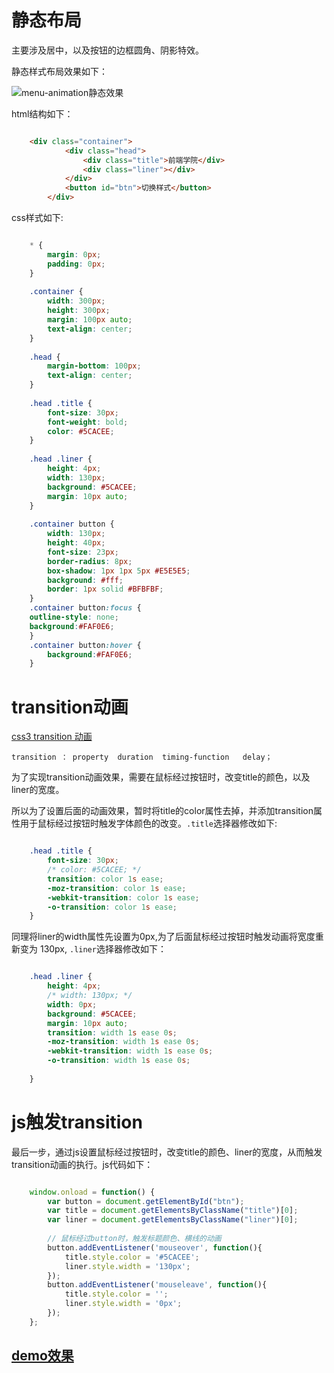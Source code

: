 # 静态布局 #

主要涉及居中，以及按钮的边框圆角、阴影特效。

静态样式布局效果如下：

![menu-animation静态效果](https://githubblogbucket1-1258277786.cos.ap-shanghai.myqcloud.com/IFE-2018-CSS/menu-button-static.png)

html结构如下：

``` html

	<div class="container">
	        <div class="head">
	            <div class="title">前端学院</div>
	            <div class="liner"></div>
	        </div>
	        <button id="btn">切换样式</button>
	    </div>
```

css样式如下:

``` css

	* {
	    margin: 0px;
	    padding: 0px;
	}
	
	.container {
	    width: 300px;
	    height: 300px;
	    margin: 100px auto;
	    text-align: center;
	}
	
	.head {
	    margin-bottom: 100px;
	    text-align: center;
	}
	
	.head .title {
	    font-size: 30px;
	    font-weight: bold;
	    color: #5CACEE;
	}
	
	.head .liner {
	    height: 4px;
	    width: 130px;
	    background: #5CACEE;
	    margin: 10px auto;
	}
	
	.container button {
	    width: 130px;
	    height: 40px;
	    font-size: 23px;
	    border-radius: 8px;
	    box-shadow: 1px 1px 5px #E5E5E5;
	    background: #fff;
	    border: 1px solid #BFBFBF;
	}
	.container button:focus {
    outline-style: none;
    background:#FAF0E6;
	}
	.container button:hover {
	    background:#FAF0E6;
	}
```
# transition动画 #
[css3 transition 动画](http://www.w3school.com.cn/css3/css3_transition.asp)

`transition ： property  duration  timing-function   delay；`

为了实现transition动画效果，需要在鼠标经过按钮时，改变title的颜色，以及liner的宽度。

所以为了设置后面的动画效果，暂时将title的color属性去掉，并添加transition属性用于鼠标经过按钮时触发字体颜色的改变。`.title`选择器修改如下:

``` css

	.head .title {
	    font-size: 30px;
	    /* color: #5CACEE; */
	    transition: color 1s ease;
	    -moz-transition: color 1s ease;
	    -webkit-transition: color 1s ease;
	    -o-transition: color 1s ease;
	}
```
同理将liner的width属性先设置为0px,为了后面鼠标经过按钮时触发动画将宽度重新变为 130px, `.liner`选择器修改如下：

``` css

	.head .liner {
	    height: 4px;
	    /* width: 130px; */
	    width: 0px;
	    background: #5CACEE;
	    margin: 10px auto;
	    transition: width 1s ease 0s;
	    -moz-transition: width 1s ease 0s;
	    -webkit-transition: width 1s ease 0s;
	    -o-transition: width 1s ease 0s;
	
	}
```

# js触发transition #
最后一步，通过js设置鼠标经过按钮时，改变title的颜色、liner的宽度，从而触发transition动画的执行。js代码如下：

``` js

	window.onload = function() {
	    var button = document.getElementById("btn");
	    var title = document.getElementsByClassName("title")[0];
	    var liner = document.getElementsByClassName("liner")[0];
	
	    // 鼠标经过button时，触发标题颜色、横线的动画
	    button.addEventListener('mouseover', function(){
	        title.style.color = '#5CACEE';
	        liner.style.width = '130px';
	    });
	    button.addEventListener('mouseleave', function(){
	        title.style.color = '';
	        liner.style.width = '0px';
	    });
	};
```

## [demo效果](http://shirley5li.me/IFE-2018-CSS/menu_animation/index.html) ##